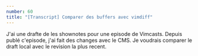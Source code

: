 ```yaml
---
number: 60
title: "[Transcript] Comparer des buffers avec vimdiff"
---
```


J'ai une drafte de les shownotes pour une episode de Vimcasts. Depuis publé c'episode, j'ai fait des changes avec le CMS. Je voudrais comparer le draft local avec le revision la plus recent.
